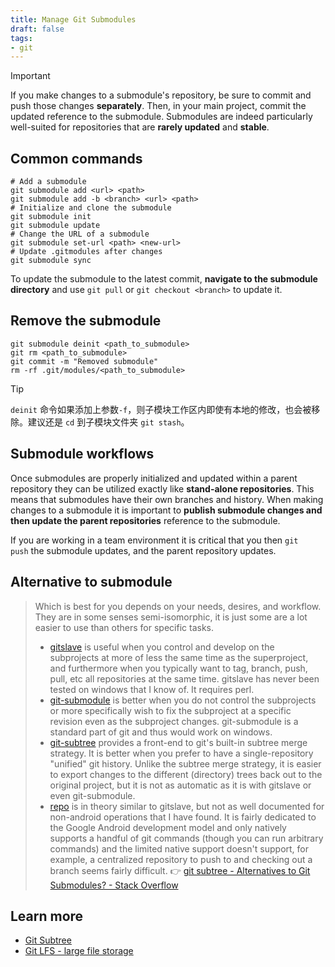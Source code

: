 ```yaml
---
title: Manage Git Submodules
draft: false
tags:
- git
---
```


> [!important]
> If you make changes to a submodule's repository, be sure to commit and push those changes **separately**. Then, in your main project, commit the updated reference to the submodule. 
> Submodules are indeed particularly well-suited for repositories that are **rarely updated** and **stable**. 

## Common commands

```shell
# Add a submodule
git submodule add <url> <path>
git submodule add -b <branch> <url> <path>
# Initialize and clone the submodule
git submodule init
git submodule update
# Change the URL of a submodule
git submodule set-url <path> <new-url> 
# Update .gitmodules after changes
git submodule sync 
```

To update the submodule to the latest commit, **navigate to the submodule directory** and use `git pull` or `git checkout <branch>` to update it.

## Remove the submodule

```shell
git submodule deinit <path_to_submodule>
git rm <path_to_submodule>
git commit -m "Removed submodule"
rm -rf .git/modules/<path_to_submodule>
```

> [!tip]
> `deinit` 命令如果添加上参数`-f`，则子模块工作区内即使有本地的修改，也会被移除。建议还是 `cd` 到子模块文件夹 `git stash`。

## Submodule workflows

Once submodules are properly initialized and updated within a parent repository they can be utilized exactly like **stand-alone repositories**. This means that submodules have their own branches and history. When making changes to a submodule it is important to **publish submodule changes and then update the parent repositories** reference to the submodule.

If you are working in a team environment it is critical that you then `git push` the submodule updates, and the parent repository updates.

## Alternative to submodule

> Which is best for you depends on your needs, desires, and workflow. They are in some senses semi-isomorphic, it is just some are a lot easier to use than others for specific tasks.
> - [gitslave](http://gitslave.sf.net/) is useful when you control and develop on the subprojects at more of less the same time as the superproject, and furthermore when you typically want to tag, branch, push, pull, etc all repositories at the same time. gitslave has never been tested on windows that I know of. It requires perl.
> - [git-submodule](https://www.kernel.org/pub/software/scm/git/docs/git-submodule.html) is better when you do not control the subprojects or more specifically wish to fix the subproject at a specific revision even as the subproject changes. git-submodule is a standard part of git and thus would work on windows.
> - [git-subtree](https://github.com/apenwarr/git-subtree) provides a front-end to git's built-in subtree merge strategy. It is better when you prefer to have a single-repository "unified" git history. Unlike the subtree merge strategy, it is easier to export changes to the different (directory) trees back out to the original project, but it is not as automatic as it is with gitslave or even git-submodule.
> - [repo](https://gerrit.googlesource.com/git-repo/) is in theory similar to gitslave, but not as well documented for non-android operations that I have found. It is fairly dedicated to the Google Android development model and only natively supports a handful of git commands (though you can run arbitrary commands) and the limited native support doesn't support, for example, a centralized repository to push to and checking out a branch seems fairly difficult.
> 👉 [git subtree - Alternatives to Git Submodules? - Stack Overflow](https://stackoverflow.com/a/6500559)

## Learn more

- [Git Subtree](https://www.atlassian.com/git/tutorials/git-subtree)
- [Git LFS - large file storage](https://www.atlassian.com/git/tutorials/git-lfs)